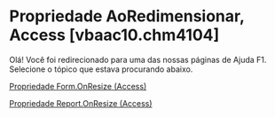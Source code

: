 
# Propriedade AoRedimensionar, Access [vbaac10.chm4104]

Olá! Você foi redirecionado para uma das nossas páginas de Ajuda F1. Selecione o tópico que estava procurando abaixo.

[Propriedade Form.OnResize (Access)](http://msdn.microsoft.com/library/84e6df44-53d2-19c9-e8c5-47681649c7e8%28Office.15%29.aspx)

[Propriedade Report.OnResize (Access)](http://msdn.microsoft.com/library/336eceb4-7f78-b0b0-cb8f-a6a35c8bea76%28Office.15%29.aspx)

